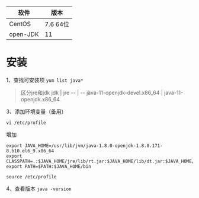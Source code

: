 软件 | 版本
-- | --
CentOS | 7.6 64位
open-JDK | 11

# 安装
1、查找可安装项 
`yum list java*`

> 区分jre和jdk
> jdk | jre
> -- | --
> java-11-openjdk-devel.x86_64 | java-11-openjdk.x86_64

3、添加环境变量（备用）
```
vi /etc/profile
```
增加
```
export JAVA_HOME=/usr/lib/jvm/java-1.8.0-openjdk-1.8.0.171-8.b10.el6_9.x86_64
export CLASSPATH=.:$JAVA_HOME/jre/lib/rt.jar:$JAVA_HOME/lib/dt.jar:$JAVA_HOME/lib/tools.jar
export PATH=$PATH:$JAVA_HOME/bin
```
```
source /etc/profile
```

4、查看版本 
`java -version`
